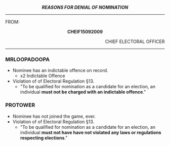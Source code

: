 <p align="center"><b><i>
				REASONS FOR DENIAL OF NOMINATION
</b></i>

---

FROM:
<p align="center"><b>		CHEIF15092009			</b>
<p align="right">		CHIEF ELECTORAL OFFICER

----

### MRLOOPADOOPA
- Nominee has an indictable offence on record.
  - x2 Indictable Offence
- Violation of of Electoral Regulation §13.
  - "To be qualified for nomination as a candidate for an election, an individual **must not be charged with an indictable offence**."

### PROTOWER
- Nominee has not joined the game, ever.
- Violation of of Electoral Regulation §13.
  - "To be qualified for nomination as a candidate for an election, an individual **must not have have not violated any laws or regulations respecting elections**."
